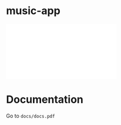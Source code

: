 # music-app

<embed src="/docs.pdf" type="application/pdf">


# Documentation
Go to `docs/docs.pdf` 
